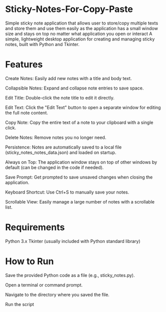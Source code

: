 # Sticky-Notes-For-Copy-Paste
Simple sticky note application  that allows user to store/copy multiple texts and store them and use them easily as the application has a small window size and stays on top no matter what application you open or interact
A simple, lightweight desktop application for creating and managing sticky notes, built with Python and Tkinter.


# Features

Create Notes: Easily add new notes with a title and body text.

Collapsible Notes: Expand and collapse note entries to save space.

Edit Title: Double-click the note title to edit it directly.

Edit Text: Click the "Edit Text" button to open a separate window for editing the full note content.

Copy Note: Copy the entire text of a note to your clipboard with a single click.

Delete Notes: Remove notes you no longer need.

Persistence: Notes are automatically saved to a local file (sticky_notes_notes_data.json) and loaded on startup.

Always on Top: The application window stays on top of other windows by default (can be changed in the code if needed).

Save Prompt: Get prompted to save unsaved changes when closing the application.

Keyboard Shortcut: Use Ctrl+S to manually save your notes.

Scrollable View: Easily manage a large number of notes with a scrollable list.

# Requirements

Python 3.x
Tkinter (usually included with Python standard library)

# How to Run

Save the provided Python code as a file (e.g., sticky_notes.py).

Open a terminal or command prompt.

Navigate to the directory where you saved the file.

Run the script 
